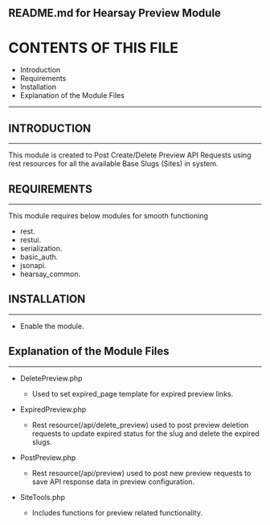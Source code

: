 README.md for Hearsay Preview Module
------------------------------------

# CONTENTS OF THIS FILE

  - Introduction
  - Requirements
  - Installation
  - Explanation of the Module Files

---------------------

## INTRODUCTION
---------------

This module is created to Post Create/Delete Preview API Requests
 using rest resources for all the available Base Slugs (Sites) in system.


## REQUIREMENTS
---------------
This module requires below modules for smooth functioning
- rest.
- restui.
- serialization.
- basic_auth.
- jsonapi.
- hearsay_common.

## INSTALLATION
------------

- Enable the module.

## Explanation of the Module Files
----------------------------------

-  DeletePreview.php
    - Used to set expired_page template for expired preview links.

-  ExpiredPreview.php
    - Rest resource(/api/delete_preview) used to post preview deletion requests
     to update expired status for the slug and delete the expired slugs.

-  PostPreview.php
    - Rest resource(/api/preview) used to post new preview requests to save
     API response data in preview configuration.

-  SiteTools.php
    - Includes functions for preview related functionality.
